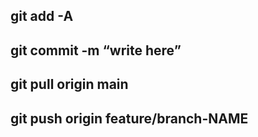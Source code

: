 ## git add -A

## git commit -m “write here”

## git pull origin main

## git push origin feature/branch-NAME